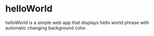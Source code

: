 # helloWorld
helloWorld is a simple web app that displays hello world phrase with automatic changing background color.
